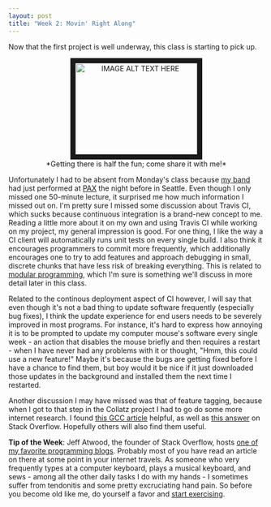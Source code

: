 ```yaml
---
layout: post
title: "Week 2: Movin' Right Along"
---
```


Now that the first project is well underway, this class is starting to pick up.

<center><a href="http://www.youtube.com/watch?feature=player_embedded&v=MMR5JVo21wQ
" target="_blank"><img src="http://img.youtube.com/vi/MMR5JVo21wQ/0.jpg" 
alt="IMAGE ALT TEXT HERE" width="240" height="180" border="10" /></a><br>
*Getting there is half the fun; come share it with me!*</center>

Unfortunately I had to be absent from Monday's class because [my band](http://www.the-returners.com) had just performed at [PAX](http://prime.paxsite.com/) the night before in Seattle. Even though I only missed one 50-minute lecture, it surprised me how much information I missed out on. I'm pretty sure I missed some discussion about Travis CI, which sucks because continuous integration is a brand-new concept to me. Reading a little more about it on my own and using Travis CI while working on my project, my general impression is good. For one thing, I like the way a CI client will automatically runs unit tests on every single build. I also think it encourages programmers to commit more frequently, which additionally encourages one to try to add features and approach debugging in small, discrete chunks that have less risk of breaking everything. This is related to [modular programming](https://en.wikipedia.org/wiki/Modular_programming), which I'm sure is something we'll discuss in more detail later in this class.

Related to the continous deployment aspect of CI however, I will say that even though it's not a bad thing to update software frequently (especially bug fixes), I think the update experience for end users needs to be severely improved in most programs. For instance, it's hard to express how annoying it is to be prompted to update my computer mouse's software every single week - an action that disables the mouse briefly and then requires a restart - when I have never had any problems with it or thought, "Hmm, this could use a new feature!" Maybe it's because the bugs are getting fixed before I have a chance to find them, but boy would it be nice if it just downloaded those updates in the background and installed them the next time I restarted.

Another discussion I may have missed was that of feature tagging, because when I got to that step in the Collatz project I had to go do some more internet research. I found [this GCC article](https://gcc.gnu.org/onlinedocs/cpp/Ifdef.html) helpful, as well as [this answer](http://stackoverflow.com/a/21256302) on Stack Overflow. Hopefully others will also find them useful.

**Tip of the Week**: Jeff Atwood, the founder of Stack Overflow, hosts [one of my favorite programming blogs](http://blog.codinghorror.com). Probably most of you have read an article on there at some point in your internet travels. As someone who very frequently types at a computer keyboard, plays a musical keyboard, and sews - among all the other daily tasks I do with my hands - I sometimes suffer from tendonitis and some pretty excruciating hand pain. So before you become old like me, do yourself a favor and [start exercising](http://blog.codinghorror.com/programming-your-hands/).